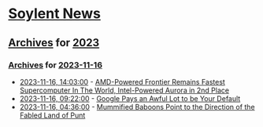 # [Soylent News](../../../README.md)

## [Archives](../../index.md) for [2023](../index.md)

### [Archives](../../index.md) for [2023-11-16](index.md)

* [2023-11-16, 14:03:00](https://soylentnews.org/article.pl?sid=23/11/15/1444212&from=rss) - [AMD-Powered Frontier Remains Fastest Supercomputer In The World, Intel-Powered Aurora in 2nd Place](https://soylentnews.org/article.pl?sid=23/11/15/1444212&from=rss)
* [2023-11-16, 09:22:00](https://soylentnews.org/article.pl?sid=23/11/15/047229&from=rss) - [Google Pays an Awful Lot to be Your Default](https://soylentnews.org/article.pl?sid=23/11/15/047229&from=rss)
* [2023-11-16, 04:36:00](https://soylentnews.org/article.pl?sid=23/11/15/0350231&from=rss) - [Mummified Baboons Point to the Direction of the Fabled Land of Punt](https://soylentnews.org/article.pl?sid=23/11/15/0350231&from=rss)
